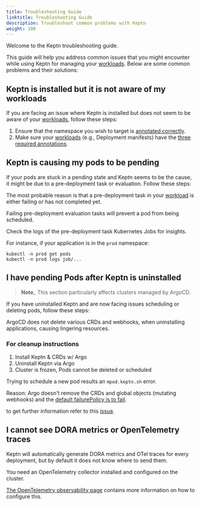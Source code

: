 ```yaml
---
title: Troubleshooting Guide
linktitle: Troubleshooting Guide
description: Troubleshoot common problems with Keptn
weight: 100
---
```


Welcome to the Keptn troubleshooting guide.

This guide will help you address common issues that you might encounter while using Keptn
for managing your [workloads](https://kubernetes.io/docs/concepts/workloads/).
Below are some common problems and their solutions:

## Keptn is installed but it is not aware of my workloads

If you are facing an issue where Keptn is installed but does not seem to be aware of your
[workloads](https://kubernetes.io/docs/concepts/workloads/), follow these steps:

1. Ensure that the namespace you wish to target is [annotated correctly](_index.md#basic-installation).
2. Make sure your [workloads](https://kubernetes.io/docs/concepts/workloads/)
   (e.g., Deployment manifests) have the [three required annotations](https://lifecycle.keptn.sh/docs/implementing/integrate/#annotate-workloads).

## Keptn is causing my pods to be pending

If your pods are stuck in a pending state and Keptn seems to be the cause, it might be due
to a pre-deployment task or evaluation.
Follow these steps:

The most probable reason is that a pre-deployment task in your
[workload](https://kubernetes.io/docs/concepts/workloads/) is either failing or has not completed yet.

Failing pre-deployment evaluation tasks will prevent a pod from being scheduled.

Check the logs of the pre-deployment task Kubernetes Jobs for insights.

For instance, if
your application is in the `prod` namespace:

```shell
kubectl -n prod get pods
kubectl -n prod logs job/...
```

## I have pending Pods after Keptn is uninstalled

> **Note**_ This section particularly affects clusters managed by ArgoCD.

If you have uninstalled Keptn and are now facing issues scheduling or deleting pods, follow these steps:

ArgoCD does not delete various CRDs and webhooks, when uninstalling applications, causing lingering resources.

### For cleanup instructions

1. Install Keptn & CRDs w/ Argo
2. Uninstall Keptn via Argo
3. Cluster is frozen, Pods cannot be deleted or scheduled

Trying to schedule a new pod results an `mpod.keptn.sh` error.

Reason: Argo doesn't remove the CRDs and global objects (mutating webhooks) and the
[default failurePolicy is to fail](https://github.com/keptn/lifecycle-toolkit/blob/650ecba95624ed3dc2bd61bf1f86578f450223a5/operator/config/webhook/manifests.yaml#L17).

to get further information refer to this [issue](https://github.com/keptn/lifecycle-toolkit/issues/1828).

## I cannot see DORA metrics or OpenTelemetry traces

Keptn will automatically generate DORA metrics and OTel traces for every deployment, but
by default it does not know where to send them.

You need an OpenTelemetry collector
installed and configured on the cluster.

[The OpenTelemetry observability page](https://lifecycle.keptn.sh/docs/implementing/otel/)
contains more information on how to configure this.
